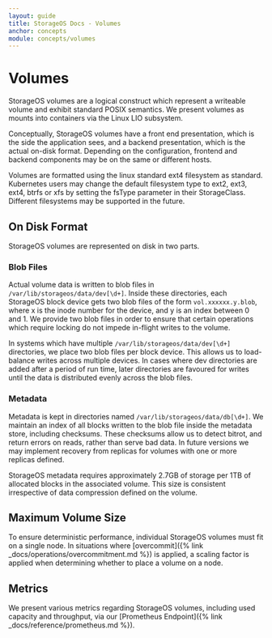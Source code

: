 ```yaml
---
layout: guide
title: StorageOS Docs - Volumes
anchor: concepts
module: concepts/volumes
---
```


# Volumes

StorageOS volumes are a logical construct which represent a writeable volume
and exhibit standard POSIX semantics. We present volumes as mounts into
containers via the Linux LIO subsystem.

Conceptually, StorageOS volumes have a front end presentation, which is the
side the application sees, and a backend presentation, which is the actual
on-disk format. Depending on the configuration, frontend and backend components
may be on the same or different hosts.

Volumes are formatted using the linux standard ext4 filesystem as standard.
Kubernetes users may change the default filesystem type to ext2, ext3, ext4, 
btrfs or xfs by setting the fsType parameter in their StorageClass. Different
 filesystems may be supported in the future.

## On Disk Format

StorageOS volumes are represented on disk in two parts.

### Blob Files

Actual volume data is written to blob files in
`/var/lib/storageos/data/dev[\d+]`. Inside these directories, each StorageOS
 block device gets two blob files of the form `vol.xxxxxx.y.blob`, where x is
the inode number for the device, and y is an index between 0 and 1. We provide
two blob files in order to ensure that certain operations which require locking
do not impede in-flight writes to the volume.

In systems which have multiple `/var/lib/storageos/data/dev[\d+]` directories,
we place two blob files per block device. This allows us to load-balance writes
across multiple devices. In cases where dev directories are added after a
period of run time, later directories are favoured for writes until the data is
distributed evenly across the blob files.

### Metadata

Metadata is kept in directories named `/var/lib/storageos/data/db[\d+]`. We
maintain an index of all blocks written to the blob file inside the metadata
store, including checksums. These checksums allow us to detect bitrot, and
return errors on reads, rather than serve bad data. In future versions we may
implement recovery from replicas for volumes with one or more replicas defined.

StorageOS metadata requires approximately 2.7GB of storage per 1TB of allocated
blocks in the associated volume. This size is consistent irrespective of data
compression defined on the volume.

## Maximum Volume Size

To ensure deterministic performance, individual StorageOS volumes must fit on a single
node. In situations where [overcommit]({% link _docs/operations/overcommitment.md
%}) is applied, a scaling factor is applied when determining whether to place a
volume on a node.

## Metrics

We present various metrics regarding StorageOS volumes, including used capacity
and throughput, via our [Prometheus Endpoint]({% link
_docs/reference/prometheus.md %}).


